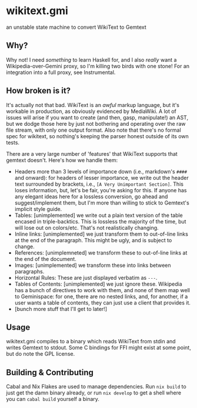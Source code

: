 # wikitext.gmi
an unstable state machine to convert WikiText to Gemtext

## Why?
Why not! I need *something* to learn Haskell for, and I also *really* want a
Wikipedia-over-Gemini proxy, so I'm killing two birds with one stone! For an
integration into a full proxy, see Instrumental.

## How broken is it?
It's actually not that bad. WikiText is an *awful* markup language, but it's
workable in production, as obviously evidenced by MediaWiki. A lot of issues
will arise if you want to create (and then, gasp, manipulate!) an AST, but we
dodge those here by just not bothering and operating over the raw file stream,
with only one output format. Also note that there's no formal spec for wikitext,
so nothing's keeping the parser honest outside of its own tests.

There are a very large number of 'features' that WikiText supports that gemtext
doesn't. Here's how we handle them:

* Headers more than 3 levels of importance down (i.e., markdown's `####` and
  onward): for headers of lesser importance, we write out the header text
  surrounded by brackets, i.e., `[A Very Unimportant Section]`. This loses
  information, but, let's be fair, you're asking for this. If anyone has any
  elegant ideas here for a lossless conversion, go ahead and suggest/implement
  them, but I'm more than willing to stick to Gemtext's implicit style guide.
* Tables: [unimplemented] we write out a plain text version of the table encased
  in triple-backtics. This is lossless the majority of the time, but will lose
  out on colors/etc. That's not realistically changing.
* Inline links: [unimplemented] we just transform them to out-of-line links at
  the end of the paragraph. This might be ugly, and is subject to change.
* References: [unimplemneted] we transform these to out-of-line links at the
  end of the document.
* Images: [unimplemented] we transform these into links between paragraphs.
* Horizontal Rules: These are just displayed verbatim as `---`.
* Tables of Contents: [unimplemented] we just ignore these. Wikipedia has a
  bunch of directives to work with them, and none of them map well to
  Geminispace: for one, there are no nested links, and, for another, if a user
  wants a table of contents, they can just use a client that provides it.
* [bunch more stuff that I'll get to later!]

## Usage
wikitext.gmi compiles to a binary which reads WikiText from stdin and writes
Gemtext to stdout. Some C bindings for FFI might exist at some point, but do
note the GPL license.

## Building & Contributing
Cabal and Nix Flakes are used to manage dependencies. Run `nix build` to just
get the damn binary already, or run `nix develop` to get a shell where you can
`cabal build` yourself a binary.
